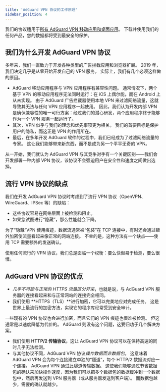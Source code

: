 ```yaml
---
title: 'AdGuard VPN 协议的工作原理'
sidebar_position: 4
---
```


我们的协议适用于[所有 AdGuard VPN 移动应用和桌面应用](https://adguard-vpn.com/zh_cn/welcome.html)。 下载并使用我们的任何产品，您的数据都将受到最安全的保护。

## 我们为什么开发 AdGuard VPN 协议

多年来，我们一直致力于开发各种类型的广告拦截应用和浏览器扩展。 2019 年，我们决定几乎是从零开始开发自己的 VPN 服务。 实际上，我们有几个必须这样做的原因。

- AdGuard 移动应用程序与 VPN 应用程序有兼容性问题。 通常情况下，两个基于 VPN 的移动应用程序无法同时运行：在 iOS 上偶尔能，而在 Android 上从未实现。 由于 AdGuard 广告拦截器使用本地 VPN 来过滤网络流量，这就导致其无法与任何 VPN 应用程序一起使用。 因此，我们认为开发内部 VPN 是确保兼容性的唯一可行方案：经过我们的潜心研发，两个应用程序终于能够作为一个 VPN 服务一起运行了。
- 其次，VPN 似乎与我们的理念和优先事项更为相关。 我们的首要目标是保护用户的隐私，而这正是 VPN 的作用所在。
- 最后，在多年开发 AdGuard 软件的过程中，我们已经成为了过滤网络流量的专家。 这让我们能够带来新东西，而不是成为另一个平平无奇的 VPN。

从一开始，我们就认为 AdGuard VPN 与其竞争对手有一个关键区别——我们会开发部署一种内部 VPN 协议，该协议不会强迫用户在安全性和速度之间做出选择。

## 流行 VPN 协议的缺点

我们在开发 AdGuard VPN 协议时考虑到了流行 VPN 协议（OpenVPN、WireGuard、IPSec 等）的缺陷：

- 这些协议容易在网络层面上被检测和阻止。
- 如果您试图进行“隐藏”，那么性能就会下降。

为了“隐藏”VPN 使用痕迹，数据流通常被“包装”在 TCP 连接中，有时还会通过额外加密使流量看起来像正常的网站连接。 不幸的是，这种方法有一个缺点——使用 TCP 需要额外的发送确认。

使用任何流行的 VPN 协议，我们总是面临一个权衡：要么快但易于检测，要么很慢。

## AdGuard VPN 协议的优点

- *几乎不可能与正常的 HTTPS 流量区分开来*，也就是说，与 AdGuard VPN 服务器的连接看起来和与正常网站的连接完全相同。
- 我们使用 **HTTPS（TLS）**进行加密，它可以完美地应对完成任务。 这是世界上最流行的加密方法，实现它的程序库经常受到安全审计。

一些现有的 VPN 协议也会进行加密，而且它们的 VPN 痕迹也很难被检测。 但这通常是以速度降低为代价的。 AdGuard 则没有这个问题，这要归功于几个解决方案。

- 我们使用 **HTTP/2 传输协议**，这让 AdGuard VPN 协议可以在保持高速的同时几乎无法检测。
- 与其他协议不同，AdGuard VPN 协议*操作数据而非数据包*。 这意味着 AdGuard VPN 会为每个连接建立单独的“隧道”，每个 HTTP/2 数据流对应一个连接。 AdGuard VPN 通过此隧道传输数据。 这使我们能够通过节省数据包的确认来加快操作速度，因为我们可以把多个数据包的数据缓冲到一个数据包中，然后再发送到 VPN 服务器（或从服务器发送到客户端）。 而数据包越少，需要的确认就越少。
